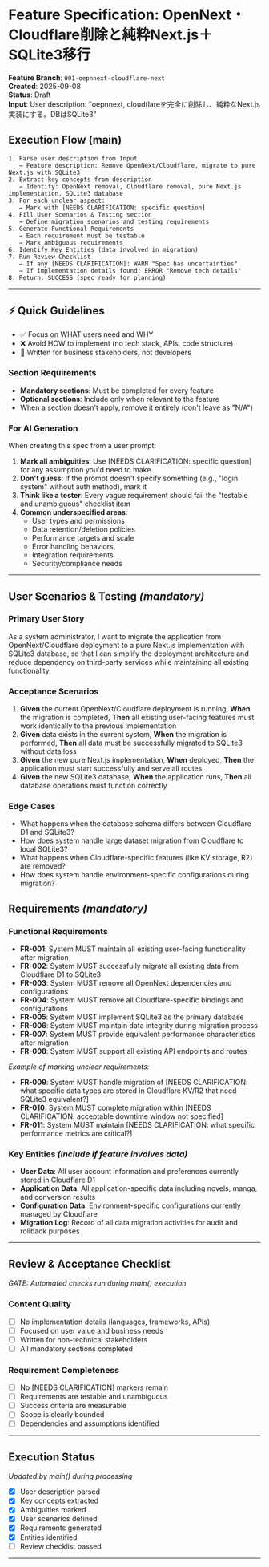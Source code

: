 # Feature Specification: OpenNext・Cloudflare削除と純粋Next.js＋SQLite3移行

**Feature Branch**: `001-oepnnext-cloudflare-next`  
**Created**: 2025-09-08  
**Status**: Draft  
**Input**: User description: "oepnnext, cloudflareを完全に削除し、純粋なNext.js実装にする。DBはSQLite3"

## Execution Flow (main)
```
1. Parse user description from Input
   → Feature description: Remove OpenNext/Cloudflare, migrate to pure Next.js with SQLite3
2. Extract key concepts from description
   → Identify: OpenNext removal, Cloudflare removal, pure Next.js implementation, SQLite3 database
3. For each unclear aspect:
   → Mark with [NEEDS CLARIFICATION: specific question]
4. Fill User Scenarios & Testing section
   → Define migration scenarios and testing requirements
5. Generate Functional Requirements
   → Each requirement must be testable
   → Mark ambiguous requirements
6. Identify Key Entities (data involved in migration)
7. Run Review Checklist
   → If any [NEEDS CLARIFICATION]: WARN "Spec has uncertainties"
   → If implementation details found: ERROR "Remove tech details"
8. Return: SUCCESS (spec ready for planning)
```

---

## ⚡ Quick Guidelines
- ✅ Focus on WHAT users need and WHY
- ❌ Avoid HOW to implement (no tech stack, APIs, code structure)
- 👥 Written for business stakeholders, not developers

### Section Requirements
- **Mandatory sections**: Must be completed for every feature
- **Optional sections**: Include only when relevant to the feature
- When a section doesn't apply, remove it entirely (don't leave as "N/A")

### For AI Generation
When creating this spec from a user prompt:
1. **Mark all ambiguities**: Use [NEEDS CLARIFICATION: specific question] for any assumption you'd need to make
2. **Don't guess**: If the prompt doesn't specify something (e.g., "login system" without auth method), mark it
3. **Think like a tester**: Every vague requirement should fail the "testable and unambiguous" checklist item
4. **Common underspecified areas**:
   - User types and permissions
   - Data retention/deletion policies  
   - Performance targets and scale
   - Error handling behaviors
   - Integration requirements
   - Security/compliance needs

---

## User Scenarios & Testing *(mandatory)*

### Primary User Story
As a system administrator, I want to migrate the application from OpenNext/Cloudflare deployment to a pure Next.js implementation with SQLite3 database, so that I can simplify the deployment architecture and reduce dependency on third-party services while maintaining all existing functionality.

### Acceptance Scenarios
1. **Given** the current OpenNext/Cloudflare deployment is running, **When** the migration is completed, **Then** all existing user-facing features must work identically to the previous implementation
2. **Given** data exists in the current system, **When** the migration is performed, **Then** all data must be successfully migrated to SQLite3 without data loss
3. **Given** the new pure Next.js implementation, **When** deployed, **Then** the application must start successfully and serve all routes
4. **Given** the new SQLite3 database, **When** the application runs, **Then** all database operations must function correctly

### Edge Cases
- What happens when the database schema differs between Cloudflare D1 and SQLite3?
- How does system handle large dataset migration from Cloudflare to local SQLite3?
- What happens when Cloudflare-specific features (like KV storage, R2) are removed?
- How does system handle environment-specific configurations during migration?

## Requirements *(mandatory)*

### Functional Requirements
- **FR-001**: System MUST maintain all existing user-facing functionality after migration
- **FR-002**: System MUST successfully migrate all existing data from Cloudflare D1 to SQLite3  
- **FR-003**: System MUST remove all OpenNext dependencies and configurations
- **FR-004**: System MUST remove all Cloudflare-specific bindings and configurations
- **FR-005**: System MUST implement SQLite3 as the primary database
- **FR-006**: System MUST maintain data integrity during migration process
- **FR-007**: System MUST provide equivalent performance characteristics after migration
- **FR-008**: System MUST support all existing API endpoints and routes

*Example of marking unclear requirements:*
- **FR-009**: System MUST handle migration of [NEEDS CLARIFICATION: what specific data types are stored in Cloudflare KV/R2 that need SQLite3 equivalent?]
- **FR-010**: System MUST complete migration within [NEEDS CLARIFICATION: acceptable downtime window not specified]
- **FR-011**: System MUST maintain [NEEDS CLARIFICATION: what specific performance metrics are critical?]

### Key Entities *(include if feature involves data)*
- **User Data**: All user account information and preferences currently stored in Cloudflare D1
- **Application Data**: All application-specific data including novels, manga, and conversion results
- **Configuration Data**: Environment-specific configurations currently managed by Cloudflare
- **Migration Log**: Record of all data migration activities for audit and rollback purposes

---

## Review & Acceptance Checklist
*GATE: Automated checks run during main() execution*

### Content Quality
- [ ] No implementation details (languages, frameworks, APIs)
- [ ] Focused on user value and business needs
- [ ] Written for non-technical stakeholders
- [ ] All mandatory sections completed

### Requirement Completeness
- [ ] No [NEEDS CLARIFICATION] markers remain
- [ ] Requirements are testable and unambiguous  
- [ ] Success criteria are measurable
- [ ] Scope is clearly bounded
- [ ] Dependencies and assumptions identified

---

## Execution Status
*Updated by main() during processing*

- [x] User description parsed
- [x] Key concepts extracted
- [x] Ambiguities marked
- [x] User scenarios defined
- [x] Requirements generated
- [x] Entities identified
- [ ] Review checklist passed

---